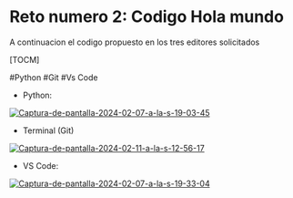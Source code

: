 # Reto numero 2: Codigo Hola mundo

A continuacion el codigo propuesto en los tres editores solicitados

[TOCM]

#Python
#Git
#Vs Code

- Python:

<a href='https://postimg.cc/0zM59StX' target='_blank'><img src='https://i.postimg.cc/mgVPNN74/Captura-de-pantalla-2024-02-07-a-la-s-19-03-45.png' border='0' alt='Captura-de-pantalla-2024-02-07-a-la-s-19-03-45'/></a>

- Terminal (Git)

<a href='https://postimages.org/' target='_blank'><img src='https://i.postimg.cc/cJYVGTTy/Captura-de-pantalla-2024-02-11-a-la-s-12-56-17.png' border='0' alt='Captura-de-pantalla-2024-02-11-a-la-s-12-56-17'/></a>

- VS Code:

<a href='https://postimg.cc/ZWGbnq2b' target='_blank'><img src='https://i.postimg.cc/JhnGTDQk/Captura-de-pantalla-2024-02-07-a-la-s-19-33-04.png' border='0' alt='Captura-de-pantalla-2024-02-07-a-la-s-19-33-04'/></a> 
